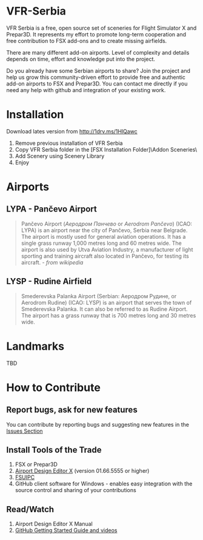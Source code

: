 # VFR-Serbia
VFR Serbia is a free, open source set of sceneries for Flight Simulator X and Prepar3D. It represents my effort to promote long-term cooperation and free contribution to FSX add-ons and to create missing airfields.

There are many different add-on airports. Level of complexity and details depends on time, effort and knowledge put into the project. 

Do you already have some Serbian airports to share? Join the project and help us grow this community-driven effort to provide free and authentic add-on airports to FSX and Prepar3D. You can contact me directly if you need any help with github and integration of your existing work.

# Installation
Download lates version from http://1drv.ms/1HlQawc

1. Remove previous installation of VFR Serbia
2. Copy VFR Serbia folder in the [FSX Installation Folder]\Addon Sceneries\
3. Add Scenery using Scenery Library
4. Enjoy

# Airports

## LYPA - Pančevo Airport
> Pančevo Airport (*Аеродром Панчево* or *Aerodrom Pančevo*) (ICAO: LYPA) is an airport near the city of Pančevo, Serbia near Belgrade. The airport is mostly used for general aviation operations. It has a single grass runway 1,000 metres long and 60 metres wide.
> The airport is also used by Utva Aviation Industry, a manufacturer of light sporting and training aircraft also located in Pančevo, for testing its aircraft. - *from wikipedia*

## LYSP - Rudine Airfield
> Smederevska Palanka Airport (Serbian: Аеродром Рудине, or Aerodrom Rudine) (ICAO: LYSP) is an airport that serves the town of Smederevska Palanka. It can also be referred to as Rudine Airport. The airport has a grass runway that is 700 metres long and 30 metres wide.

# Landmarks
TBD
 
# How to Contribute

## Report bugs, ask for new features
You can contribute by reporting bugs and suggesting new features in the [Issues Section](https://github.com/ipavlovi/VFR-Serbia/issues) 

## Install Tools of the Trade
1. FSX or Prepar3D
2. [Airport Design Editor X](http://www.scruffyduck.org/) (version 01.66.5555 or higher)
3. [FSUIPC](http://www.schiratti.com/dowson.html)
4. GitHub client software for Windows - enables easy integration with the source control and sharing of your contributions

## Read/Watch
1. Airport Design Editor X Manual
2. [GitHub Getting Started Guide and videos](http://www.git-scm.com/documentation)